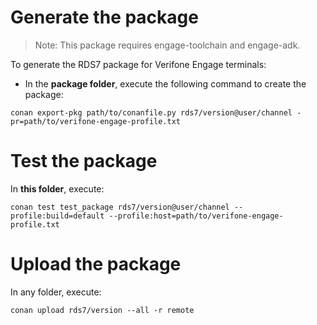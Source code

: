 # Generate the package

> Note: This package requires engage-toolchain and engage-adk.

To generate the RDS7 package for Verifone Engage terminals:

* In the **package folder**, execute the following command to create the package:

```
conan export-pkg path/to/conanfile.py rds7/version@user/channel -pr=path/to/verifone-engage-profile.txt
```

# Test the package

In **this folder**, execute:

```
conan test test_package rds7/version@user/channel --profile:build=default --profile:host=path/to/verifone-engage-profile.txt
```

# Upload the package

In any folder, execute:

```
conan upload rds7/version --all -r remote
```
